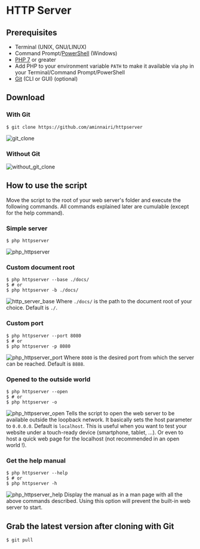 # HTTP Server
## Prerequisites
- Terminal (UNIX, GNU/LINUX)
- Command Prompt/[PowerShell](https://msdn.microsoft.com/en-us/powershell/mt173057.aspx) (Windows)
- [PHP 7](http://php.net/downloads.php) or greater
- Add PHP to your environment variable `PATH` to make it available via `php` in your Terminal/Command Prompt/PowerShell
- [Git](https://git-scm.com/download/) (CLI or GUI) (optional)
## Download
### With Git
```shell
$ git clone https://github.com/aminnairi/httpserver
```
![git_clone](https://j.gifs.com/P1Brw4.gif)
### Without Git
![without_git_clone](https://j.gifs.com/lOqDlM.gif)
## How to use the script
Move the script to the root of your web server's folder and execute the following commands.
All commands explained later are cumulable (except for the help command).
### Simple server
```shell
$ php httpserver
```
![php_httpserver](https://j.gifs.com/RgEwGO.gif)
### Custom document root
```shell
$ php httpserver --base ./docs/
$ # or
$ php httpserver -b ./docs/
```
![http_server_base](https://j.gifs.com/mwrG49.gif)
Where `./docs/` is the path to the document root of your choice. Default is `./`.
### Custom port
```shell
$ php httpserver --port 8080
$ # or
$ php httpserver -p 8080
```
![php_httpserver_port](https://j.gifs.com/P1Bry1.gif)
Where `8080` is the desired port from which the server can be reached. Default is `8888`.
### Opened to the outside world
```shell
$ php httpserver --open
$ # or
$ php httpserver -o
```
![php_httpserver_open](https://j.gifs.com/GZpg08.gif)
Tells the script to open the web server to be available outside the loopback network. It basically sets the host parameter to `0.0.0.0`. Default is `localhost`. This is useful when you want to test your website under a touch-ready device (smartphone, tablet, ...). Or even to host a quick web page for the localhost (not recommended in an open world !).
### Get the help manual
```shell
$ php httpserver --help
$ # or
$ php httpserver -h
```
![php_httpserver_help](https://j.gifs.com/2RLOMN.gif)
Display the manual as in a man page with all the above commands described. Using this option will prevent the built-in web server to start.
## Grab the latest version after cloning with Git
```shell
$ git pull
```

